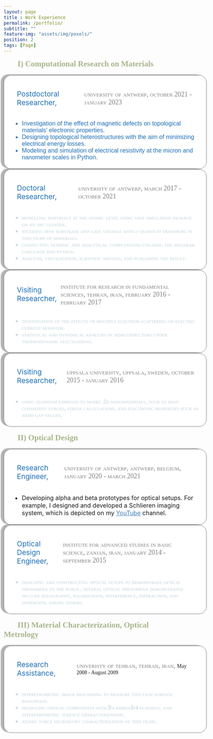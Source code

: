 ```yaml
--- 
layout: page
title : Work Experience 
permalink: /portfolio/
subtitle: "" 
feature-img: "assets/img/pexels/"
position: 2
tags: [Page]
---
```

 <style>
    /* Reset default margin and padding */
    body {
      margin: 0;
      padding: 10px;
      background-image: url('assets/img/header/education.jpg');
      background-repeat: no-repeat;
      background-position: center center;
      background-size: 1100px 300px; /* Ensure the background image covers the entire viewport */
    }



  /* Define your CSS styles here */
  /* Add your CSS styles if needed */
</style>
<html lang="en">
<head>
  <meta charset="UTF-8">
  <meta name="viewport" content="width=device-width, initial-scale=1.0">
  <title>{{ page.title }}</title>
  <link rel="stylesheet" href="navbar.css"> 

</head>
<body>
<section>
<div style="display: inline-block; padding-right: 20px;">
    <span style="font-size: 21px; color: rgba(130, 150, 90, 0.7); font-weight: bold; font-family: 'Avenir Next LT Pro';">
        &nbsp;&nbsp;&nbsp;&nbsp;&nbsp;&nbsp; I) Computational Research on Materials
    </span>
</div>
<br><br>


<div style="background-color: white; border: 0.6px solid gray; border-radius: 20px; padding: 5px 20px; width: 99%; box-shadow: -8px -2px 2px rgba(128, 128, 128, 0.6);">
  <div style="margin-left: 1em; margin-top: 1em;">
    <p style="font-size: 10.8px; color: rgba(0, 0, 0, 1); margin-bottom: 1;"></p>
   <div style="display: flex; align-items: center;">
    <p style=" font-size: 19px;color:#2171b5; margin-right: 10px;">Postdoctoral Researcher,</p>
    <p class="italic" style="margin-right: 10px;"><span style="font-family: 'Avenir Next LT Pro';font-variant: small-caps; text-transform: lowercase; font-size: 18px;color: gray;">University of Antwerp,</span><span style="font-family: 'Avenir Next LT Pro';font-variant: small-caps; text-transform: lowercase; font-size: 18px;color: gray;"> October 2021 - January 2023</span></p>
</div>


</div>
  <ul style="font-size: 16px; color: #2171b5; font-family: 'Avenir Next LT Pro', sans-serif;"> 
    <li>Investigation of the effect of magnetic defects on topological materials' electronic properties.</li>
    <li>Designing topological heterostructures with the aim of minimizing electrical energy losses.</li>
    <li>Modeling and simulation of electrical resistivity at the micron and nanometer scales in Python.</li>
  </ul>
</div>
 


<div style="background-color: white; border: 0.6px solid gray; border-radius: 20px; padding: 5px 20px; width: 99%; box-shadow: -8px -2px 2px rgba(128, 128, 128, 0.6);">
  <div style="margin-left: 1em; margin-top: 1em;">
    <p style="font-size: 10.8px; color: rgba(0, 0, 0, 1); margin-bottom: 1;"></p>
   <div style="display: flex; align-items: center;">
    <p style=" font-size: 19px;color:#2171b5; margin-right: 10px;">Doctoral Researcher,</p>
    <p class="italic" style="margin-right: 10px;"><span style="font-family: 'Avenir Next LT Pro';font-variant: small-caps; text-transform: lowercase; font-size: 18px;color: gray;">University of Antwerp,</span><span style="font-family: 'Avenir Next LT Pro';font-variant: small-caps; text-transform: lowercase; font-size: 18px;color: gray;"> March 2017 - October 2021</span></p>
</div>

</div>
    <ul style="font-family: 'Avenir Next LT Pro';font-variant: small-caps; text-transform: lowercase; font-size: 16px;color: rgba(174, 198, 207, .8);"> 
      <li>Modelling materials at the atomic level using VASP simulation package on an HPC cluster.</li>
      <li>Studding how substrate and gate voltage affect quantum transport in thin films of materials.</li>
      <li>Conducting numeric and analytical computations utilizing the Wolfram Language and Python.</li>
      <li>Analysis, visualization, scientific writing, and publishing the result.</li>
    </ul>
  </div>




<div style="background-color: white; border: 0.6px solid gray; border-radius: 20px; padding: 5px 20px; width: 99%; box-shadow: -8px -2px 2px rgba(128, 128, 128, 0.6);">
  <div style="margin-left: 1em; margin-top: 1em;">
    <p style="font-size: 10.8px; color: rgba(0, 0, 0, 1); margin-bottom: 1;"></p>
   <div style="display: flex; align-items: center;">
    <p style=" font-size: 19px;color:#2171b5; margin-right: 10px;">Visiting Researcher,</p>
    <p class="italic" style="margin-right: 10px;"><span style="font-family: 'Avenir Next LT Pro';font-variant: small-caps; text-transform: lowercase; font-size: 18px;color: gray;">Institute for Research in Fundamental Sciences, Tehran, Iran, </span><span style="font-family: 'Avenir Next LT Pro';font-variant: small-caps; text-transform: lowercase; font-size: 18px;color: gray;"> February 2016 - February 2017</span></p>
</div>

</div>
  <ul style="font-family: 'Avenir Next LT Pro';font-variant: small-caps; text-transform: lowercase; font-size: 16px;color: rgba(174, 198, 207, .8);">       <li>Investigation of the effects of multiple electron scattering on electric current behavior.</li>
      <li>Statistical and dynamical analysis of semiconductors under thermodynamic fluctuations.</li>
    </ul>
  </div>




<div style="background-color: white; border: 0.6px solid gray; border-radius: 20px; padding: 5px 20px; width: 99%; box-shadow: -8px -2px 2px rgba(128, 128, 128, 0.6);">
  <div style="margin-left: 1em; margin-top: 1em;">
    <p style="font-size: 10.8px; color: rgba(0, 0, 0, 1); margin-bottom: 1;"></p>
   <div style="display: flex; align-items: center;">
    <p style=" font-size: 19px;color:#2171b5; margin-right: 10px;">Visiting Researcher,</p>
    <p class="italic" style="margin-right: 10px;"><span style="font-family: 'Avenir Next LT Pro';font-variant: small-caps; text-transform: lowercase; font-size: 18px;color: gray;">Uppsala University, Uppsala, Sweden, </span><span style="font-family: 'Avenir Next LT Pro';font-variant: small-caps; text-transform: lowercase; font-size: 18px;color: gray;"> October 2015 - January 2016</span></p>
</div>

</div>
  <ul style="font-family: 'Avenir Next LT Pro';font-variant: small-caps; text-transform: lowercase; font-size: 16px;color: rgba(174, 198, 207, .8);">       <li>Using Quantum Espresso to model 2D nanomaterials, such as self-consistent forces, stress calculations, and electronic properties such as band gap values.</li>
    </ul>
  </div>

<br>
<section>
<div style="display: inline-block; padding-right: 20px;">
    <span style="font-size: 21px; color: rgba(130, 150, 90, 0.7); font-weight: bold; font-family: 'Avenir Next LT Pro';">
        &nbsp;&nbsp;&nbsp;&nbsp;&nbsp;&nbsp; II) Optical Design
    </span>
</div>
<br><br>

<div style="background-color: white; border: 0.6px solid gray; border-radius: 20px; padding: 5px 20px; width: 99%; box-shadow: -8px -2px 2px rgba(128, 128, 128, 0.6);">
  <div style="margin-left: 1em; margin-top: 1em;">
    <p style="font-size: 10.8px; color: rgba(0, 0, 0, 1); margin-bottom: 1;"></p>
    <div style="display: flex; align-items: center;">
      <p style=" font-size: 19px;color:#2171b5; margin-right: 10px;">Research Engineer,</p>
      <p class="italic" style="margin-right: 10px;"><span style="font-family: 'Avenir Next LT Pro';font-variant: small-caps; text-transform: lowercase; font-size: 18px;color: gray;">University of Antwerp, Antwerp, Belgium, </span><span style="font-family: 'Avenir Next LT Pro';font-variant: small-caps; text-transform: lowercase; font-size: 18px;color:gray;">January 2020 - March 2021</span></p>
    </div>
  </div>
   <ul style="font-size: 16px;"> <!-- Change the font-size here -->
    <li>Developing alpha and beta prototypes for optical setups. For example, I designed and developed a Schlieren imaging system, which is depicted on my <a href="https://www.youtube.com/channel/UC0ghSST2dX-Yt1UBAKqMLZA" style="color: #4682B4;">YouTube</a> channel.</li>
  </ul>
</div>



<div style="background-color: white; border: 0.6px solid gray; border-radius: 20px; padding: 5px 20px; width: 99%; box-shadow: -8px -2px 2px rgba(128, 128, 128, 0.6);">
  <div style="margin-left: 1em; margin-top: 1em;">
    <p style="font-size: 10.8px; color: rgba(0, 0, 0, 1); margin-bottom: 1;"></p>
    <div style="display: flex; align-items: center;">
      <p style=" font-size: 19px;color:#2171b5; margin-right: 10px;">Optical Design Engineer,</p>
      <p class="italic" style="margin-right: 10px;"><span style="font-family: 'Avenir Next LT Pro';font-variant: small-caps; text-transform: lowercase; font-size: 18px;color: gray;">Institute for Advanced Studies in Basic Science, Zanjan, Iran, </span><span style="font-family: 'Avenir Next LT Pro';font-variant: small-caps; text-transform: lowercase; font-size: 18px;color: gray;">January 2014 - September 2015</span></p>
    </div>
  </div>
  <ul style="font-family: 'Avenir Next LT Pro';font-variant: small-caps; text-transform: lowercase; font-size: 16px;color: rgba(174, 198, 207, .8);">     <li>Designing and constructing optical setups to demonstrate optical phenomena to the public. Several optical phenomena demonstrated include holography, polarization, interference, diffraction, and dispersion, among others.</li>
  </ul>
</div>


<br>
<section>
<div style="display: inline-block; padding-right: 20px;">
    <span style="font-size: 21px; color: rgba(130, 150, 90, 0.7); font-weight: bold; font-family: 'Avenir Next LT Pro';">
        &nbsp;&nbsp;&nbsp;&nbsp;&nbsp;&nbsp; III) Material Characterization, Optical Metrology
    </span>
</div>
<br><br>


<div style="background-color: white; border: 0.6px solid gray; border-radius: 20px; padding: 5px 20px; width: 99%; box-shadow: -8px -2px 2px rgba(128, 128, 128, 0.6);">
  <div style="margin-left: 1em; margin-top: 1em;">
    <p style="font-size: 10.8px; color: rgba(0, 0, 0, 1); margin-bottom: 1;"></p>
    <div style="display: flex; align-items: center;">
      <p style=" font-size: 19px;color:#2171b5; margin-right: 10px;">Research Assistance,</p>
      <p class="italic" style="margin-right: 10px;"><span style="font-family: 'Avenir Next LT Pro';font-variant: small-caps; text-transform: lowercase; font-size: 18px;color: gray;">Univeristy of Tehran, Tehran, Iran, </span><span style="font-family: 'Avenir Next LT Pro;font-variant: small-caps; text-transform: lowercase; font-size: 18px;color: gray;">May 2008 - August 2009</span></p>
     </div>
  </div>
 <ul style="font-family: 'Avenir Next LT Pro';font-variant: small-caps; text-transform: lowercase; font-size: 16px;color: rgba(174, 198, 207, .8);">
      <li>Interferometric image processing to measure thin film surface roughness.</li>
      <li> Producing optical components with $\lambda$/4 flatness, and interferometric surface characterization.</li>
      <li>Atomic Force Microscopy characterization of thin films.</li>
 </ul>
</div>

